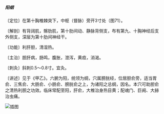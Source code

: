 ##### 阳纲

〔定位〕在第十胸椎棘突下，中枢（督脉）旁开3寸处（图71）。

〔解剖〕有背阔肌，髂肋肌，第十肋间动、静脉背侧支，布有第九、十胸神经后支外侧支，深层为第十肋间神经干。

〔功能〕利肝胆，清湿热。

〔主治〕胆肝病，肠鸣，腹胀，泄泻，黄疸，消渴。

〔刺灸〕斜刺0.5〜0.8寸。宜灸。

〔讲述〕见于《甲乙》。六腑为阳，统领为纲，穴属膀胱经，位居胆俞旁，适当胃俞、三焦俞、大肠俞、小肠俞、膀胱俞之上，为诸阳之总纲，因名。本穴可助胆俞之清热利胆之功效。临床常配至阳，肝俞，大椎治身热目黄；配魂门、巨阙、大赫治虫痛。

![插图](./img/图71.jpg)
